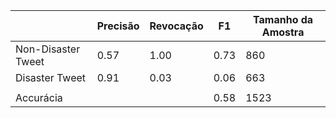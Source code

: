 |                    | Precisão |   Revocação |        F1 | Tamanho da Amostra|
|--------------------|----------|-------------|-----------|-------------------|
| Non-Disaster Tweet |     0.57 |        1.00 |      0.73 |               860 |
|     Disaster Tweet |     0.91 |        0.03 |      0.06 |               663 |
|                    |          |             |           |                   |
|          Accurácia |          |             |      0.58 |              1523 |